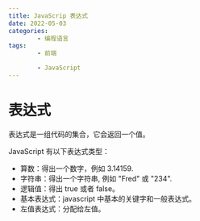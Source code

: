 ```yaml
---
title: JavaScrip 表达式
date: 2022-05-03
categories:
        - 编程语言
tags:
        - 前端

        - JavaScript
---
```


# 表达式

表达式是一组代码的集合，它会返回一个值。

JavaScript 有以下表达式类型：

- 算数：得出一个数字，例如 3.14159.
- 字符串：得出一个字符串, 例如 "Fred" 或 "234".
- 逻辑值：得出 true 或者 false。
- 基本表达式：javascript 中基本的关键字和一般表达式。
- 左值表达式：分配给左值。
